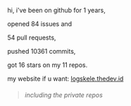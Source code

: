 hi, i've been on github for 1 years,

opened 84 issues and

54 pull requests,

pushed 10361 commits,

got 16 stars on my 11 repos.

my website if u want: [logskele.thedev.id](https://logskele.thedev.id)

> ###### including the private repos
